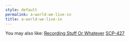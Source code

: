 ```yaml
---
style: default
permalink: a-world-we-live-in
title: a-world-we-live-in
---
```

You may also like:
[Recording Stuff Or Whatever](http://scp-wiki.net/recording-stuff-or-whatever)
[SCP-427](http://scp-wiki.net/scp-427)